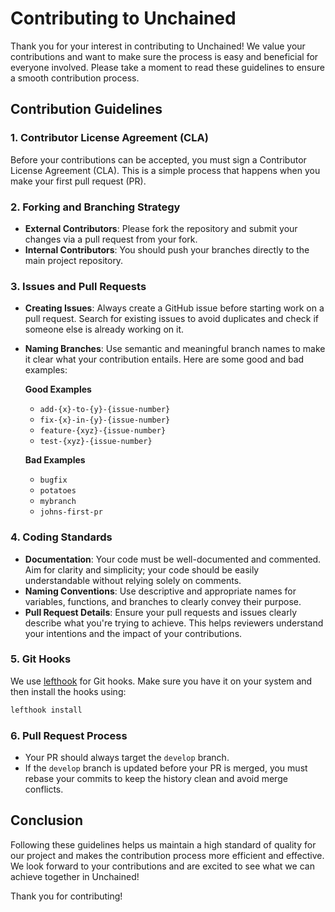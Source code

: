 # Contributing to Unchained

Thank you for your interest in contributing to Unchained! We value your
contributions and want to make sure the process is easy and beneficial for
everyone involved. Please take a moment to read these guidelines to ensure a
smooth contribution process.

## Contribution Guidelines

### 1. Contributor License Agreement (CLA)

Before your contributions can be accepted, you must sign a Contributor License
Agreement (CLA). This is a simple process that happens when you make your first
pull request (PR).

### 2. Forking and Branching Strategy

- **External Contributors**: Please fork the repository and submit your changes
  via a pull request from your fork.
- **Internal Contributors**: You should push your branches directly to the main
  project repository.

### 3. Issues and Pull Requests

- **Creating Issues**: Always create a GitHub issue before starting work on a
  pull request. Search for existing issues to avoid duplicates and check if
  someone else is already working on it.
- **Naming Branches**: Use semantic and meaningful branch names to make it clear
  what your contribution entails. Here are some good and bad examples:

  **Good Examples**

  - `add-{x}-to-{y}-{issue-number}`
  - `fix-{x}-in-{y}-{issue-number}`
  - `feature-{xyz}-{issue-number}`
  - `test-{xyz}-{issue-number}`

  **Bad Examples**

  - `bugfix`
  - `potatoes`
  - `mybranch`
  - `johns-first-pr`

### 4. Coding Standards

- **Documentation**: Your code must be well-documented and commented. Aim for
  clarity and simplicity; your code should be easily understandable without
  relying solely on comments.
- **Naming Conventions**: Use descriptive and appropriate names for variables,
  functions, and branches to clearly convey their purpose.
- **Pull Request Details**: Ensure your pull requests and issues clearly
  describe what you're trying to achieve. This helps reviewers understand your
  intentions and the impact of your contributions.

### 5. Git Hooks

We use [lefthook](https://github.com/evilmartians/lefthook) for Git hooks.
Make sure you have it on your system and then install the hooks using:

```bash
lefthook install
```

### 6. Pull Request Process

- Your PR should always target the `develop` branch.
- If the `develop` branch is updated before your PR is merged, you must rebase
  your commits to keep the history clean and avoid merge conflicts.

## Conclusion

Following these guidelines helps us maintain a high standard of quality for our
project and makes the contribution process more efficient and effective. We look
forward to your contributions and are excited to see what we can achieve
together in Unchained!

Thank you for contributing!
